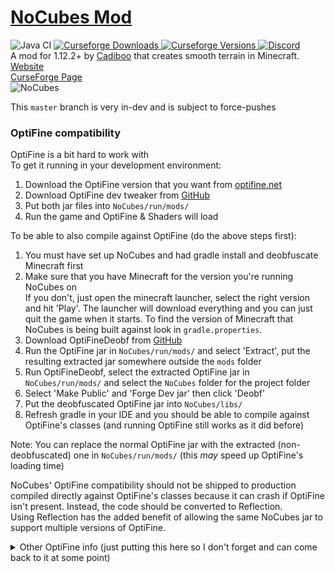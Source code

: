 # [NoCubes Mod](https://Cadiboo.github.io/projects/nocubes/)
![Java CI](https://github.com/Cadiboo/NoCubes/workflows/Java%20CI/badge.svg?branch=master)
[
![Curseforge Downloads](http://cf.way2muchnoise.eu/full_nocubes_downloads.svg)
![Curseforge Versions](http://cf.way2muchnoise.eu/versions/nocubes.svg)
](https://www.curseforge.com/minecraft/mc-mods/nocubes)
[
![Discord](https://img.shields.io/discord/493715188843937793?label=Discord)
](https://discordapp.com/invite/zKP8EgY)  
A mod for 1.12.2+ by [Cadiboo](https://github.com/Cadiboo) that creates smooth terrain in Minecraft.  
[Website](https://Cadiboo.github.io/projects/nocubes/)  
[CurseForge Page](https://minecraft.curseforge.com/projects/nocubes)  
![NoCubes](https://cadiboo.github.io/projects/nocubes/sd-images/realistic.png "NoCubes")  

This `master` branch is very in-dev and is subject to force-pushes

### OptiFine compatibility
OptiFine is a bit hard to work with  
To get it running in your development environment:  
1. Download the OptiFine version that you want from [optifine.net](https://optifine.net/downloads)  
2. Download OptiFine dev tweaker from [GitHub](https://github.com/OpenCubicChunks/OptiFineDevTweaker/releases/latest)  
3. Put both jar files into `NoCubes/run/mods/`  
4. Run the game and OptiFine & Shaders will load

To be able to also compile against OptiFine (do the above steps first):
1. You must have set up NoCubes and had gradle install and deobfuscate Minecraft first
2. Make sure that you have Minecraft for the version you're running NoCubes on  
     If you don't, just open the minecraft launcher, select the right version and hit 'Play'.
     The launcher will download everything and you can just quit the game when it starts.
     To find the version of Minecraft that NoCubes is being built against look in `gradle.properties`.
3. Download OptiFineDeobf from [GitHub](https://github.com/Cadiboo/OptiFineDeobf/releases/latest)
4. Run the OptiFine jar in `NoCubes/run/mods/` and select 'Extract', put the resulting extracted jar somewhere outside the `mods` folder
5. Run OptiFineDeobf, select the extracted OptiFine jar in `NoCubes/run/mods/` and select the `NoCubes` folder for the project folder
6. Select 'Make Public' and 'Forge Dev jar' then click 'Deobf'
7. Put the deobfuscated OptiFine jar into `NoCubes/libs/`
8. Refresh gradle in your IDE and you should be able to compile against OptiFine's classes (and running OptiFine still works as it did before)

Note: You can replace the normal OptiFine jar with the extracted (non-deobfuscated) one in `NoCubes/run/mods/` (this *may* speed up OptiFine's loading time)

NoCubes' OptiFine compatibility should not be shipped to production compiled directly against OptiFine's classes because
it can crash if OptiFine isn't present. Instead, the code should be converted to Reflection.  
Using Reflection has the added benefit of allowing the same NoCubes jar to support multiple versions of OptiFine.

<details>
  <summary>Other OptiFine info (just putting this here so I don't forget and can come back to it at some point)</summary>

  It's possible to get Forge to do most of the work by adding the following code to `build.gradle`.
  ```groovy
  repositories {
    flatDir {
      dirs 'run/mods'
    }
  }
  dependencies {
    // OptiFine is the first dependency because so that we can compile against its version of vanilla's classes, not Forge's
    // Needs a group classifier even though it's not used, this can be anything, I used 'undefined'
    compileOnly fg.deobf('undefined:OptiFine_1.16.5_HD_U_G8_pre12_MOD.jar:')
    
    //... other dependencies like Forge
  }
  ```
  However, this doesn't fully work because Forge doesn't apply my ATs to OptiFine's classes :(  
  It's probably possible to run [AccessTransformers](https://github.com/MinecraftForge/ForgeGradle/blob/6639464b29b0923187eee0a609e546ba9f1b998b/src/userdev/java/net/minecraftforge/gradle/userdev/tasks/AccessTransformJar.java#L45) ourselves against the deobfed OptiFine dependency, but I can't figure out how   
</details>
